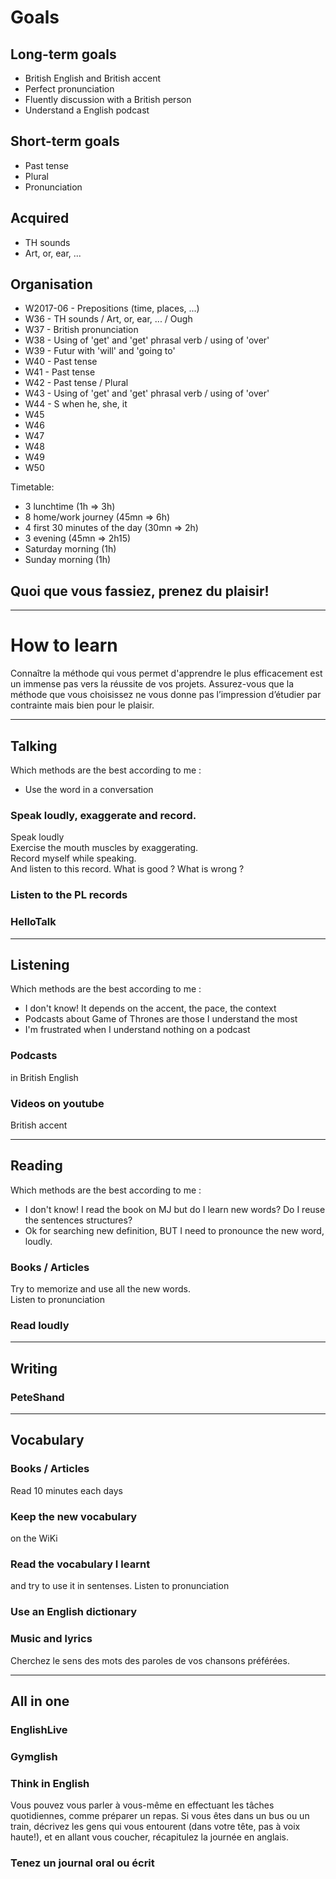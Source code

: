 # Goals

## Long-term goals
  * British English and British accent
  * Perfect pronunciation
  * Fluently discussion with a British person
  * Understand a English podcast

## Short-term goals
  * Past tense
  * Plural
  * Pronunciation

## Acquired
  * TH sounds
  * Art, or, ear, ...

## Organisation
  * W2017-06 - Prepositions (time, places, ...)
  * W36 - TH sounds / Art, or, ear, ... / Ough
  * W37 - British pronunciation
  * W38 - Using of 'get' and 'get' phrasal verb / using of 'over'
  * W39 - Futur with 'will' and 'going to'
  * W40 - Past tense
  * W41 - Past tense
  * W42 - Past tense / Plural
  * W43 - Using of 'get' and 'get' phrasal verb / using of 'over'
  * W44 - S when he, she, it
  * W45
  * W46
  * W47
  * W48
  * W49
  * W50


Timetable:
  * 3 lunchtime (1h => 3h)
  * 8 home/work journey (45mn => 6h)
  * 4 first 30 minutes of the day (30mn => 2h)
  * 3 evening (45mn => 2h15)
  * Saturday morning (1h)
  * Sunday morning (1h)


## Quoi que vous fassiez, prenez du plaisir!

----

# How to learn

Connaître la méthode qui vous permet d'apprendre le plus efficacement est un immense pas vers la réussite de vos projets. Assurez-vous que la méthode que vous choisissez ne vous donne pas l’impression d’étudier par contrainte mais bien pour le plaisir.

----

## Talking
Which methods are the best according to me :
  * Use the word in a conversation

### Speak loudly, exaggerate and record.
Speak loudly  
Exercise the mouth muscles by exaggerating.  
Record myself while speaking.  
And listen to this record. What is good ? What is wrong ?  

### Listen to the PL records

### HelloTalk

----

## Listening
Which methods are the best according to me :
  * I don't know! It depends on the accent, the pace, the context
  * Podcasts about Game of Thrones are those I understand the most
  * I'm frustrated when I understand nothing on a podcast

### Podcasts
in British English

### Videos on youtube
British accent

----

## Reading
Which methods are the best according to me :
  * I don't know! I read the book on MJ but do I learn new words? Do I reuse the sentences structures?
  * Ok for searching new definition, BUT I need to pronounce the new word, loudly.

### Books / Articles
Try to memorize and use all the new words.  
Listen to pronunciation

### Read loudly

----

## Writing

### PeteShand

----

## Vocabulary

### Books / Articles
Read 10 minutes each days

### Keep the new vocabulary
on the WiKi

### Read the vocabulary I learnt
and try to use it in sentenses.  Listen to pronunciation

### Use an English dictionary

### Music and lyrics
Cherchez le sens des mots des paroles de vos chansons préférées.

----

## All in one

### EnglishLive

### Gymglish

### Think in English
Vous pouvez vous parler à vous-même en effectuant les tâches quotidiennes, comme préparer un repas. Si vous êtes dans un bus ou un train, décrivez les gens qui vous entourent (dans votre tête, pas à voix haute!), et en allant vous coucher, récapitulez la journée en anglais.

### Tenez un journal oral ou écrit

